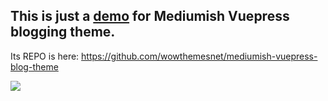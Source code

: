 ## This is just a [demo](https://wowthemesnet.github.io/vuepress-theme-mediumish/) for Mediumish Vuepress blogging theme.

Its REPO is here: https://github.com/wowthemesnet/mediumish-vuepress-blog-theme

![](https://wowthemesnet.github.io/vuepress-theme-mediumish/assets/img/screenshot.jpg)
